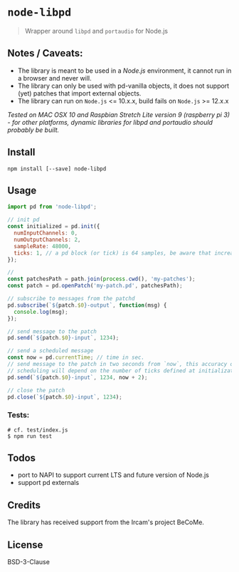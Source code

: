 # `node-libpd`

> Wrapper around `libpd` and `portaudio` for Node.js

## Notes / Caveats:
- The library is meant to be used in a _Node.js_ environment, it cannot run in a browser and never will.
- The library can only be used with pd-vanilla objects, it does not support (yet) patches that import external objects.
- The library can run on `Node.js` <= 10.x.x, build fails on `Node.js` >= 12.x.x

_Tested on MAC OSX 10 and Raspbian Stretch Lite version 9 (raspberry pi 3) - for other platforms, dynamic libraries for libpd and portaudio should probably be built._

## Install

```
npm install [--save] node-libpd
```


## Usage

```js
import pd from 'node-libpd';

// init pd
const initialized = pd.init({
  numInputChannels: 0,
  numOutputChannels: 2,
  sampleRate: 48000,
  ticks: 1, // a pd block (or tick) is 64 samples, be aware that increasing this value will throttle messages
});

// 
const patchesPath = path.join(process.cwd(), 'my-patches');
const patch = pd.openPatch('my-patch.pd', patchesPath);

// subscribe to messages from the patchd
pd.subscribe(`${patch.$0}-output`, function(msg) {
  console.log(msg);
});

// send message to the patch
pd.send(`${patch.$0}-input`, 1234);

// send a scheduled message
const now = pd.currentTime; // time in sec.
// send message to the patch in two seconds from `now`, this accuracy of the
// scheduling will depend on the number of ticks defined at initialization
pd.send(`${patch.$0}-input`, 1234, now + 2);

// close the patch
pd.close(`${patch.$0}-input`, 1234);
```

### Tests:

```
# cf. test/index.js
$ npm run test
```

## Todos

- port to NAPI to support current LTS and future version of Node.js
- support pd externals

## Credits

The library has received support from the Ircam's project BeCoMe.

## License

BSD-3-Clause
